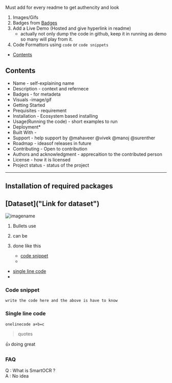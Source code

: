 
Must add for every readme to get authencity and look
1. Images/Gifs
2. Badges from [Badges](https://shields.io/ "shields.io")
3. Add a Live Demo (Hosted and give hyperlink in readme) 
    * actually not only dump the code in github, keep it in running as demo so many will play from it.
4. Code Formattors using `code` or ```code snippets```
* [Contents](#Contents)
## Contents
* Name - self-explaining name 
* Description - context and refernece
* Badges - for metadeta
* Visuals -image/gif
* Getting Started
* Prequisites - requirement
* Installation - Ecosystem based installing
* Usage(Running the code) - short examples to run
* Deployment*
* Built With -
* Support - help support by @mahaveer @vivek @manoj @surenther
* Roadmap - ideasof releases in future
* Contributing - Open to contribution
* Authors and acknowledgment - apprecaition to the contributed person
* License - how it is licensed
* Project status - status of the project
***
## Installation of required packages
[Dataset]("Link for dataset")
---
![imagename](imagelink)

1. Bullets use
2. can be
3. done like this

    * [code snippet](#Code-snippet)
    * 
* [single line code](#Single-line-code)
* 
### Code snippet
```Code Snippet
write the code here and the above is have to know
```
### Single line code
`onelinecode a+b=c`

>quotes

:+1: doing great

### FAQ
Q : What is SmartOCR ?<br>
A : No idea 